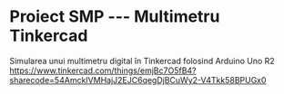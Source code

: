 # Proiect SMP --- Multimetru Tinkercad
Simularea unui multimetru digital în Tinkercad folosind Arduino Uno R2
https://www.tinkercad.com/things/emjBc7O5fB4?sharecode=54AmckIVMHajJ2EJC6qegDjBCuWy2-V4Tkk58BPUGx0
